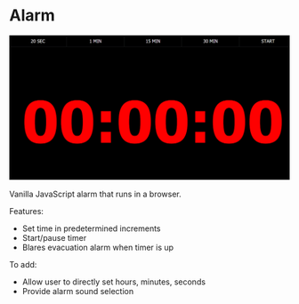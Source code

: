 # Alarm

<img src="https://github.com/jzkarap/alarm/blob/master/alarm.gif?raw=true">

Vanilla JavaScript alarm that runs in a browser.

Features:
- Set time in predetermined increments
- Start/pause timer
- Blares evacuation alarm when timer is up

To add:
- Allow user to directly set hours, minutes, seconds
- Provide alarm sound selection
